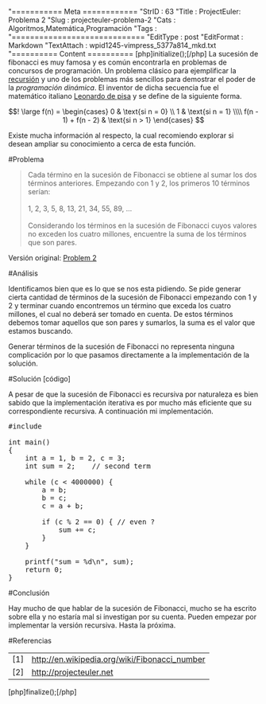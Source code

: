 "=========== Meta ============
"StrID : 63
"Title : ProjectEuler: Problema 2
"Slug  : projecteuler-problema-2
"Cats  : Algoritmos,Matemática,Programación
"Tags  : 
"=============================
"EditType   : post
"EditFormat : Markdown
"TextAttach : wpid1245-vimpress_5377a814_mkd.txt
"========== Content ==========
[php]initialize();[/php]
La sucesión de fibonacci es muy famosa y es común encontrarla en problemas de concursos de programación. Un problema clásico para ejemplificar la <a href="/?p=35" target="_blank">recursión</a> y uno de los problemas más sencillos para demostrar el poder de la <em>programación dinámica</em>. El inventor de dicha secuencia fue el matemático italiano <a href="http://en.wikipedia.org/wiki/Fibonacci">Leonardo de pisa</a> y se define de la siguiente forma.

$$! \large f(n) =  \begin{cases} 0 & \text{si n = 0} \\ 1 & \text{si n = 1} \\\\ f(n - 1) + f(n - 2) & \text{si n > 1} \end{cases} $$

Existe mucha información al respecto, la cual recomiendo explorar si desean ampliar su conocimiento a cerca de esta función.

#Problema
<blockquote>
Cada término en la sucesión de Fibonacci se obtiene al sumar los dos términos anteriores. Empezando con 1 y 2, los primeros 10 términos serían:
<br><br>
    1, 2, 3, 5, 8, 13, 21, 34, 55, 89, ...
<br><br>
Considerando los términos en la sucesión de Fibonacci cuyos valores no exceden los cuatro millones, encuentre la suma de los términos que son pares.
</blockquote>

Versión original: <a href="http://projecteuler.net/index.php?section=problems&id=2">Problem 2</a>

#Análisis

Identificamos bien que es lo que se nos esta pidiendo. Se pide generar cierta cantidad de términos de la sucesión de Fibonacci empezando con 1 y 2 y terminar cuando encontremos un término que exceda los cuatro millones, el cual no deberá ser tomado en cuenta. De estos términos debemos tomar aquellos que son pares y sumarlos, la suma es el valor que estamos buscando.

Generar términos de la sucesión de Fibonacci no representa ninguna complicación por lo que pasamos directamente a la implementación de la solución.


#Solución [código]

A pesar de que la sucesión de Fibonacci es recursiva por naturaleza es bien sabido que la implementación iterativa es por mucho más eficiente que su correspondiente recursiva. A continuación mi implementación.

<pre lang="c" theme="slate">
#include <stdio.h>

int main()
{
    int a = 1, b = 2, c = 3;
    int sum = 2;	// second term

    while (c < 4000000) {
        a = b;
        b = c;
        c = a + b;

        if (c % 2 == 0) { // even ?
            sum += c;
        }
    }

    printf("sum = %d\n", sum);
    return 0;
}
</pre>


#Conclusión

Hay mucho de que hablar de la sucesión de Fibonacci, mucho se ha escrito sobre ella y no estaría mal si investigan por su cuenta. Pueden empezar por implementar la versión recursiva. Hasta la próxima.


#Referencias

<table border="0">
    <tr>
        <td>[1]</td><td><a href="http://en.wikipedia.org/wiki/Fibonacci_number">http://en.wikipedia.org/wiki/Fibonacci_number</a></td>
    </tr>
    <tr>
        <td>[2]</td><td><a href="http://projecteuler.net">http://projecteuler.net</a></td>
    </tr>
</table>

[php]finalize();[/php]
